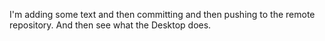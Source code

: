 I'm adding
some text and then committing and then pushing to the remote repository. And then see
what the Desktop does.
